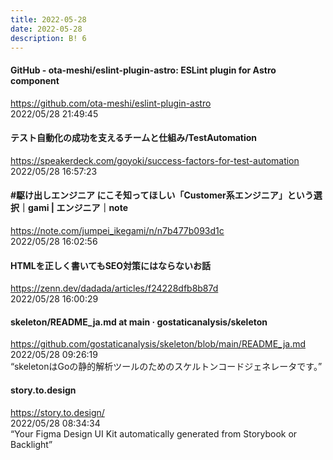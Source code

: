 ```yaml
---
title: 2022-05-28
date: 2022-05-28
description: B! 6
---
```


#### GitHub - ota-meshi/eslint-plugin-astro: ESLint plugin for Astro component
https://github.com/ota-meshi/eslint-plugin-astro<br>
2022/05/28 21:49:45<br>


#### テスト自動化の成功を支えるチームと仕組み/TestAutomation
https://speakerdeck.com/goyoki/success-factors-for-test-automation<br>
2022/05/28 16:57:23<br>


#### #駆け出しエンジニア にこそ知ってほしい「Customer系エンジニア」という選択｜gami | エンジニア｜note
https://note.com/jumpei_ikegami/n/n7b477b093d1c<br>
2022/05/28 16:02:56<br>


#### HTMLを正しく書いてもSEO対策にはならないお話
https://zenn.dev/dadada/articles/f24228dfb8b87d<br>
2022/05/28 16:00:29<br>


#### skeleton/README_ja.md at main · gostaticanalysis/skeleton
https://github.com/gostaticanalysis/skeleton/blob/main/README_ja.md<br>
2022/05/28 09:26:19<br>
“skeletonはGoの静的解析ツールのためのスケルトンコードジェネレータです。”


#### story.to.design
https://story.to.design/<br>
2022/05/28 08:34:34<br>
“Your Figma Design UI Kit automatically generated from Storybook or Backlight”



